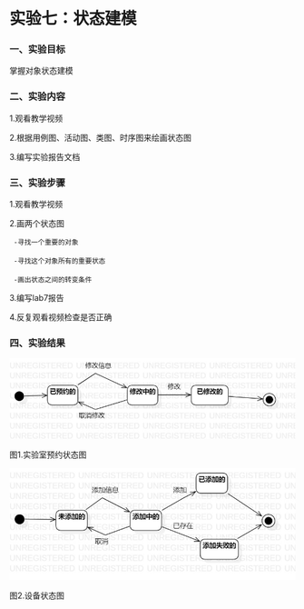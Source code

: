 # 实验七：状态建模 

### 一、实验目标


 掌握对象状态建模


### 二、实验内容

  1.观看教学视频
  
  2.根据用例图、活动图、类图、时序图来绘画状态图 
  
  3.编写实验报告文档

 ### 三、实验步骤
 
   1.观看教学视频
   
   2.画两个状态图
   
     -寻找一个重要的对象 
     
     -寻找这个对象所有的重要状态 
     
     -画出状态之间的转变条件 
     
   3.编写lab7报告
   
   4.反复观看视频检查是否正确

 ### 四、实验结果
  ![实验室预约状态图](./实验室预约状态图.jpg)  

  图1.实验室预约状态图
  
 ![设备状态图](./设备状态图.jpg)  

  图2.设备状态图

